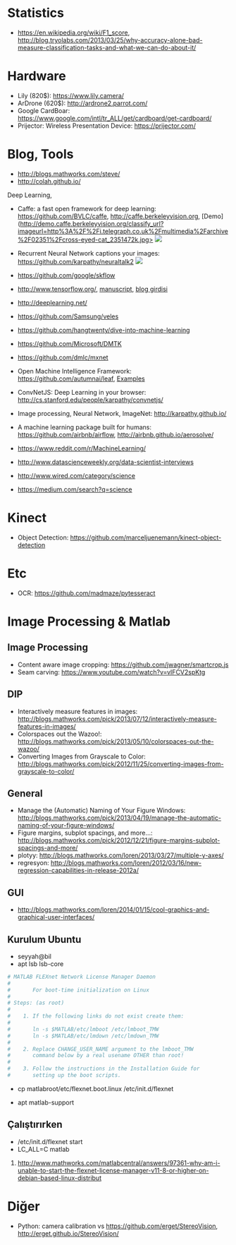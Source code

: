 # Statistics

- https://en.wikipedia.org/wiki/F1_score, http://blog.tryolabs.com/2013/03/25/why-accuracy-alone-bad-measure-classification-tasks-and-what-we-can-do-about-it/

# Hardware

- Lily (820$): <https://www.lily.camera/>
- ArDrone (620$): <http://ardrone2.parrot.com/>
- Google CardBoar: <https://www.google.com/intl/tr_ALL/get/cardboard/get-cardboard/>
- Prijector: Wireless Presentation Device: <https://prijector.com/>

# Blog, Tools

- http://blogs.mathworks.com/steve/
- http://colah.github.io/

Deep Learning,
- Caffe: a fast open framework for deep learning: <https://github.com/BVLC/caffe>, <http://caffe.berkeleyvision.org>, [Demo](http://demo.caffe.berkeleyvision.org/classify_url?imageurl=http%3A%2F%2Fi.telegraph.co.uk%2Fmultimedia%2Farchive%2F02351%2Fcross-eyed-cat_2351472k.jpg>
![](http://i.imgur.com/kmdJJRH.png)

- Recurrent Neural Network captions your images: <https://github.com/karpathy/neuraltalk2>
![](https://camo.githubusercontent.com/684a313b08ebab8d1d0aec023e84ba59d57e8cdc/68747470733a2f2f7261772e6769746875622e636f6d2f6b617270617468792f6e657572616c74616c6b322f6d61737465722f7669732f7465617365722e6a706567)

- https://github.com/google/skflow
- http://www.tensorflow.org/, [manuscript](http://download.tensorflow.org/paper/whitepaper2015.pdf), [blog girdisi](http://googleresearch.blogspot.com.tr/2015/11/tensorflow-googles-latest-machine_9.html)
- http://deeplearning.net/
- https://github.com/Samsung/veles
- https://github.com/hangtwenty/dive-into-machine-learning
- https://github.com/Microsoft/DMTK
- https://github.com/dmlc/mxnet
- Open Machine Intelligence Framework: <https://github.com/autumnai/leaf>, [Examples](https://github.com/autumnai/leaf-examples)
- ConvNetJS: Deep Learning in your browser: <http://cs.stanford.edu/people/karpathy/convnetjs/>
- Image processing, Neural Network, ImageNet: <http://karpathy.github.io/>
- A machine learning package built for humans: <https://github.com/airbnb/airflow>, <http://airbnb.github.io/aerosolve/>
- https://www.reddit.com/r/MachineLearning/
- <http://www.datascienceweekly.org/data-scientist-interviews>
- http://www.wired.com/category/science
- https://medium.com/search?q=science

# Kinect
- Object Detection: <https://github.com/marceljuenemann/kinect-object-detection>

# Etc
- OCR: https://github.com/madmaze/pytesseract

# Image Processing & Matlab

## Image Processing
- Content aware image cropping: <https://github.com/jwagner/smartcrop.js>
- Seam carving: <https://www.youtube.com/watch?v=vIFCV2spKtg>

## DIP

- Interactively measure features in images: <http://blogs.mathworks.com/pick/2013/07/12/interactively-measure-features-in-images/>
- Colorspaces out the Wazoo!: <http://blogs.mathworks.com/pick/2013/05/10/colorspaces-out-the-wazoo/>
- Converting Images from Grayscale to Color: <http://blogs.mathworks.com/pick/2012/11/25/converting-images-from-grayscale-to-color/>

## General

- Manage the (Automatic) Naming of Your Figure Windows: <http://blogs.mathworks.com/pick/2013/04/19/manage-the-automatic-naming-of-your-figure-windows/>
- Figure margins, subplot spacings, and more…: <http://blogs.mathworks.com/pick/2012/12/21/figure-margins-subplot-spacings-and-more/>
- plotyy: <http://blogs.mathworks.com/loren/2013/03/27/multiple-y-axes/>
- regresyon: <http://blogs.mathworks.com/loren/2012/03/16/new-regression-capabilities-in-release-2012a/>

## GUI

- <http://blogs.mathworks.com/loren/2014/01/15/cool-graphics-and-graphical-user-interfaces/>

## Kurulum Ubuntu

- seyyah@bil
- apt lsb lsb-core

```sh
# MATLAB FLEXnet Network License Manager Daemon
#
#       For boot-time initialization on Linux
#
# Steps: (as root)
#
#    1. If the following links do not exist create them:
#
#       ln -s $MATLAB/etc/lmboot /etc/lmboot_TMW
#       ln -s $MATLAB/etc/lmdown /etc/lmdown_TMW
#
#    2. Replace CHANGE_USER_NAME argument to the lmboot_TMW
#       command below by a real usename OTHER than root!
#
#    3. Follow the instructions in the Installation Guide for
#       setting up the boot scripts.
```

- cp matlabroot/etc/flexnet.boot.linux /etc/init.d/flexnet

- apt matlab-support

## Çalıştırırken

- /etc/init.d/flexnet start
- LC_ALL=C matlab

1. http://www.mathworks.com/matlabcentral/answers/97361-why-am-i-unable-to-start-the-flexnet-license-manager-v11-8-or-higher-on-debian-based-linux-distribut

# Diğer
- Python: camera calibration vs <https://github.com/erget/StereoVision>, <http://erget.github.io/StereoVision/>
